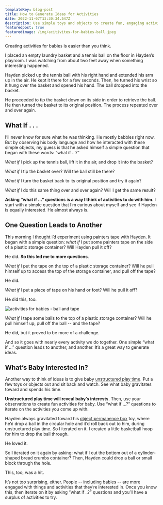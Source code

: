 ```yaml
---
templateKey: blog-post
title: How to Generate Ideas for Activities
date: 2022-11-07T13:30:34.547Z
description: Use simple toys and objects to create fun, engaging activities for babies.
featuredpost: true
featuredimage: /img/acitivites-for-babies-ball.jpeg
---
```

Creating activities for babies is easier than you think. 

I placed an empty laundry basket and a tennis ball on the floor in Hayden’s playroom. I was watching from about two feet away when something interesting happened. 

Hayden picked up the tennis ball with his right hand and extended his arm up in the air. He kept it there for a few seconds. Then, he turned his wrist so it hung over the basket and opened his hand. The ball dropped into the basket. 

He proceeded to tip the basket down on its side in order to retrieve the ball. He then turned the basket to its original position. The process repeated over and over again. 

## What If . . . 

I’ll never know for sure what he was thinking. He mostly babbles right now. But by observing his body language and how he interacted with these simple objects, my guess is that he asked himself a simple question that began with these words: “what if …?” 

*What if* I pick up the tennis ball, lift it in the air, and drop it into the basket? 

*What if* I tip the basket over? Will the ball still be there? 

*What if* I turn the basket back to its original position and try it again? 

*What if* I do this same thing over and over again? Will I get the same result?

**Asking “what if …” questions is a way I think of activities to do with him**. I start with a simple question that I’m curious about myself and see if Hayden is equally interested. He almost always is. 

## One Question Leads to Another

This morning I thought I’d experiment using painters tape with Hayden. It began with a simple question: *what if* I put some painters tape on the side of a plastic storage container? Will Hayden pull it off?

He did. **So this led me to more questions**. 

*What if* I put the tape on the top of a plastic storage container? Will he pull himself up to access the top of the storage container, and pull off the tape?

He did. 

*What if* I put a piece of tape on his hand or foot? Will he pull it off?

He did this, too.

![activities for babies - ball and tape ](/img/activities-for-babies-ball-and-crate-2.jpeg)

*What if* I tape some balls to the top of a plastic storage container? Will he pull himself up, pull off the ball -- and the tape? 

He did, but it proved to be more of a challenge.

And so it goes with nearly every activity we do together. One simple “what if …” question leads to another, and another. It’s a great way to generate ideas.

## What’s Baby Interested In?



Another way to think of ideas is to give baby [unstructured play time](https://www.learningbabies.com/blog/2022-10-03-babies-need-unstructured-playtime-too/). Put a few toys or objects out and sit back and watch. See what baby gravitates toward and spends his time. 



**Unstructured play time will reveal baby’s interests**. Then, use your observations to create fun activities for baby. Use “what if …?” questions to iterate on the activities you come up with.



Hayden always gravitated toward his [object permanence box](https://amzn.to/3Dek3n1) toy, where he’d drop a ball in the circular hole and it’d roll back out to him, during unstructured play time. So I iterated on it. I created a little basketball hoop for him to drop the ball through. 



He loved it. 



So I iterated on it again by asking: what if I cut the bottom out of a cylinder-shaped bread crumbs container? Then, Hayden could drop a ball or small block through the hole. 



This, too, was a hit.



It’s not too surprising, either. People -- including babies -- are more engaged with things and activities that they’re interested in. Once you know this, then iterate on it by asking “what if ..?” questions and you’ll have a surplus of activities to try.